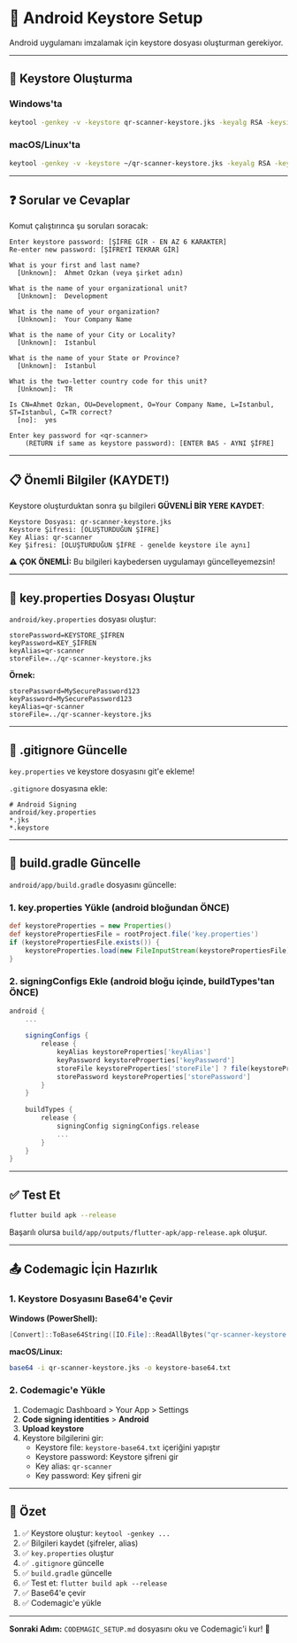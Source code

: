# 🔐 Android Keystore Setup

Android uygulamanı imzalamak için keystore dosyası oluşturman gerekiyor.

---

## 📝 Keystore Oluşturma

### Windows'ta
```bash
keytool -genkey -v -keystore qr-scanner-keystore.jks -keyalg RSA -keysize 2048 -validity 10000 -alias qr-scanner
```

### macOS/Linux'ta
```bash
keytool -genkey -v -keystore ~/qr-scanner-keystore.jks -keyalg RSA -keysize 2048 -validity 10000 -alias qr-scanner
```

---

## ❓ Sorular ve Cevaplar

Komut çalıştırınca şu soruları soracak:

```
Enter keystore password: [ŞİFRE GİR - EN AZ 6 KARAKTER]
Re-enter new password: [ŞİFREYİ TEKRAR GİR]

What is your first and last name?
  [Unknown]:  Ahmet Ozkan (veya şirket adın)

What is the name of your organizational unit?
  [Unknown]:  Development

What is the name of your organization?
  [Unknown]:  Your Company Name

What is the name of your City or Locality?
  [Unknown]:  Istanbul

What is the name of your State or Province?
  [Unknown]:  Istanbul

What is the two-letter country code for this unit?
  [Unknown]:  TR

Is CN=Ahmet Ozkan, OU=Development, O=Your Company Name, L=Istanbul, ST=Istanbul, C=TR correct?
  [no]:  yes

Enter key password for <qr-scanner>
	(RETURN if same as keystore password): [ENTER BAS - AYNI ŞİFRE]
```

---

## 📋 Önemli Bilgiler (KAYDET!)

Keystore oluşturduktan sonra şu bilgileri **GÜVENLİ BİR YERE KAYDET**:

```
Keystore Dosyası: qr-scanner-keystore.jks
Keystore Şifresi: [OLUŞTURDUĞUN ŞİFRE]
Key Alias: qr-scanner
Key Şifresi: [OLUŞTURDUĞUN ŞİFRE - genelde keystore ile aynı]
```

⚠️ **ÇOK ÖNEMLİ:** Bu bilgileri kaybedersen uygulamayı güncelleyemezsin!

---

## 🔧 key.properties Dosyası Oluştur

`android/key.properties` dosyası oluştur:

```properties
storePassword=KEYSTORE_ŞİFREN
keyPassword=KEY_ŞİFREN
keyAlias=qr-scanner
storeFile=../qr-scanner-keystore.jks
```

**Örnek:**
```properties
storePassword=MySecurePassword123
keyPassword=MySecurePassword123
keyAlias=qr-scanner
storeFile=../qr-scanner-keystore.jks
```

---

## 📝 .gitignore Güncelle

`key.properties` ve keystore dosyasını git'e ekleme!

`.gitignore` dosyasına ekle:
```
# Android Signing
android/key.properties
*.jks
*.keystore
```

---

## 🔧 build.gradle Güncelle

`android/app/build.gradle` dosyasını güncelle:

### 1. key.properties Yükle (android bloğundan ÖNCE)
```gradle
def keystoreProperties = new Properties()
def keystorePropertiesFile = rootProject.file('key.properties')
if (keystorePropertiesFile.exists()) {
    keystoreProperties.load(new FileInputStream(keystorePropertiesFile))
}
```

### 2. signingConfigs Ekle (android bloğu içinde, buildTypes'tan ÖNCE)
```gradle
android {
    ...
    
    signingConfigs {
        release {
            keyAlias keystoreProperties['keyAlias']
            keyPassword keystoreProperties['keyPassword']
            storeFile keystoreProperties['storeFile'] ? file(keystoreProperties['storeFile']) : null
            storePassword keystoreProperties['storePassword']
        }
    }
    
    buildTypes {
        release {
            signingConfig signingConfigs.release
            ...
        }
    }
}
```

---

## ✅ Test Et

```bash
flutter build apk --release
```

Başarılı olursa `build/app/outputs/flutter-apk/app-release.apk` oluşur.

---

## 📤 Codemagic İçin Hazırlık

### 1. Keystore Dosyasını Base64'e Çevir

**Windows (PowerShell):**
```powershell
[Convert]::ToBase64String([IO.File]::ReadAllBytes("qr-scanner-keystore.jks")) | Out-File keystore-base64.txt
```

**macOS/Linux:**
```bash
base64 -i qr-scanner-keystore.jks -o keystore-base64.txt
```

### 2. Codemagic'e Yükle

1. Codemagic Dashboard > Your App > Settings
2. **Code signing identities** > **Android**
3. **Upload keystore**
4. Keystore bilgilerini gir:
   - Keystore file: `keystore-base64.txt` içeriğini yapıştır
   - Keystore password: Keystore şifreni gir
   - Key alias: `qr-scanner`
   - Key password: Key şifreni gir

---

## 🎯 Özet

1. ✅ Keystore oluştur: `keytool -genkey ...`
2. ✅ Bilgileri kaydet (şifreler, alias)
3. ✅ `key.properties` oluştur
4. ✅ `.gitignore` güncelle
5. ✅ `build.gradle` güncelle
6. ✅ Test et: `flutter build apk --release`
7. ✅ Base64'e çevir
8. ✅ Codemagic'e yükle

---

**Sonraki Adım:** `CODEMAGIC_SETUP.md` dosyasını oku ve Codemagic'i kur! 🚀
